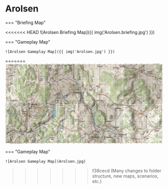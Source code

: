 # Arolsen

=== "Briefing Map"

<<<<<<< HEAD
    ![Arolsen Briefing Map]({{ img('Arolsen.briefing.jpg') }})

=== "Gameplay Map"

    ![Arolsen Gameplay Map]({{ img('Arolsen.jpg') }})
=======
    ![Arolsen Briefing Map](Arolsen.briefing.jpg)

=== "Gameplay Map"

    ![Arolsen Gameplay Map](Arolsen.jpg)
>>>>>>> f38cecd (Many changes to folder structure, new maps, scenarios, etc.)
